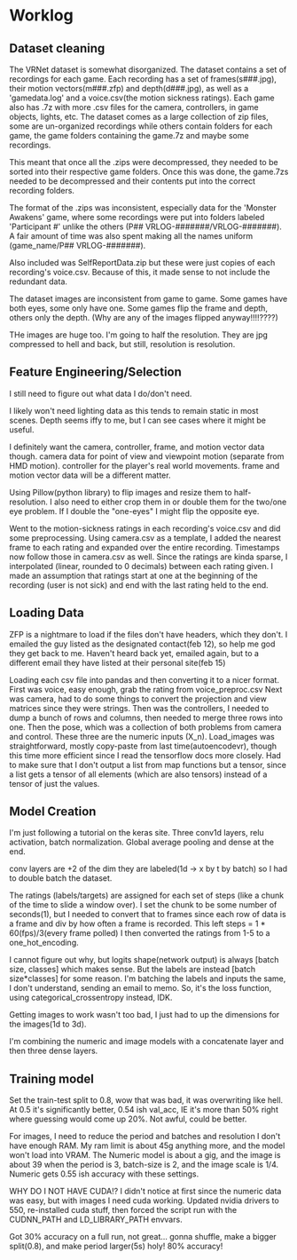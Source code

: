 # Worklog

## Dataset cleaning

The VRNet dataset is somewhat disorganized.
The dataset contains a set of recordings for each game.
Each recording has a set of frames(s###.jpg), their motion vectors(m###.zfp) and depth(d###.jpg), as well as a 'gamedata.log' and a voice.csv(the motion sickness ratings).
Each game also has .7z with more .csv files for the camera, controllers, in game objects, lights, etc.
The dataset comes as a large collection of zip files, some are un-organized recordings while others contain folders for each game, the game folders containing the game.7z and maybe some recordings.

This meant that once all the .zips were decompressed, they needed to be sorted into their respective game folders.
Once this was done, the game.7zs needed to be decompressed and their contents put into the correct recording folders.

The format of the .zips was inconsistent, especially data for the 'Monster Awakens' game,
where some recordings were put into folders labeled 'Participant #' unlike the others (P## VRLOG-#######/VRLOG-#######).
A fair amount of time was also spent making all the names uniform (game_name/P## VRLOG-#######).

Also included was SelfReportData.zip but these were just copies of each recording's voice.csv.
Because of this, it made sense to not include the redundant data.

The dataset images are inconsistent from game to game.
Some games have both eyes, some only have one.
Some games flip the frame and depth, others only the depth.
(Why are any of the images flipped anyway!!!!????)

THe images are huge too.
I'm going to half the resolution.
They are jpg compressed to hell and back, but still, resolution is resolution.

## Feature Engineering/Selection

I still need to figure out what data I do/don't need.

I likely won't need lighting data as this tends to remain static in most scenes.
Depth seems iffy to me, but I can see cases where it might be useful.

I definitely want the camera, controller, frame, and motion vector data though.
camera data for point of view and viewpoint motion (separate from HMD motion).
controller for the player's real world movements.
frame and motion vector data will be a different matter.

Using Pillow(python library) to flip images and resize them to half-resolution.
I also need to either crop them in or double them for the two/one eye problem.
If I double the "one-eyes" I might flip the opposite eye.

Went to the motion-sickness ratings in each recording's voice.csv and did some preprocessing.
Using camera.csv as a template, I added the nearest frame to each rating and expanded over the entire recording.
Timestamps now follow those in camera.csv as well.
Since the ratings are kinda sparse, I interpolated (linear, rounded to 0 decimals) between each rating given.
I made an assumption that ratings start at one at the beginning of the recording (user is not sick)
and end with the last rating held to the end.

## Loading Data
ZFP is a nightmare to load if the files don't have headers, which they don't.
I emailed the guy listed as the designated contact(feb 12), so help me god they get back to me.
Haven't heard back yet, emailed again, but to a different email they have listed at their personal site(feb 15)

Loading each csv file into pandas and then converting it to a nicer format.
First was voice, easy enough, grab the rating from voice_preproc.csv
Next was camera, had to do some things to convert the projection and view matrices since they were strings.
Then was the controllers, I needed to dump a bunch of rows and columns, then needed to merge three rows into one.
Then the pose, which was a collection of both problems from camera and control.
These three are the numeric inputs (X_n).
Load_images was straightforward, mostly copy-paste from last time(autoencodevr), though this time more efficient since I read the tensorflow docs more closely.
Had to make sure that I don't output a list from map functions but a tensor, since a list gets a tensor of all elements (which are also tensors) instead of a tensor of just the values.

## Model Creation
I'm just following a tutorial on the keras site.
Three conv1d layers, relu activation, batch normalization.
Global average pooling and dense at the end.

conv layers are +2 of the dim they are labeled(1d -> x by t by batch)
so I had to double batch the dataset.


The ratings (labels/targets) are assigned for each set of steps (like a chunk of the time to slide a window over).
I set the chunk to be some number of seconds(1), but I needed to convert that to frames since each row of data is a frame and div by how often a frame is recorded.
This left steps = 1 * 60(fps)/3(every frame polled)
I then converted the ratings from 1-5 to a one_hot_encoding.

I cannot figure out why, but logits shape(network output) is always [batch size, classes] which makes sense.
But the labels are instead [batch size*classes] for some reason.
I'm batching the labels and inputs the same, I don't understand, sending an email to memo.
So, it's the loss function, using categorical_crossentropy instead, IDK.

Getting images to work wasn't too bad, I just had to up the dimensions for the images(1d to 3d).

I'm combining the numeric and image models with a concatenate layer and then three dense layers.

## Training model
Set the train-test split to 0.8, wow that was bad, it was overwriting like hell.
At 0.5 it's significantly better, 0.54 ish val_acc, IE it's more than 50% right where guessing would come up 20%.
Not awful, could be better.

For images, I need to reduce the period and batches and resolution I don't have enough RAM.
My ram limit is about 45g anything more, and the model won't load into VRAM.
The Numeric model is about a gig, and the image is about 39 when the period is 3,
batch-size is 2, and the image scale is 1/4.
Numeric gets 0.55 ish accuracy with these settings.

WHY DO I NOT HAVE CUDA!?
I didn't notice at first since the numeric data was easy, but with images I need cuda working.
Updated nvidia drivers to 550, re-installed cuda stuff,
then forced the script run with the CUDNN_PATH and LD_LIBRARY_PATH envvars.

Got 30% accuracy on a full run, not great... gonna shuffle, make a bigger split(0.8), and make period larger(5s)
holy! 80% accuracy!
